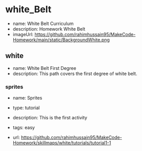 # white_Belt

* name: White Belt Curriculum
* description: Homework White Belt
* imageUrl: https://github.com/rahimhussain95/MakeCode-Homework/main/static/BackgroundWhite.png

## white

* name: White Belt First Degree 
* description: This path covers the first degree of white belt.

### sprites

* name: Sprites
* type: tutorial
* description: This is the first activity
* tags: easy

* url: https://github.com/rahimhussain95/MakeCode-Homework/skillmaps/white/tutorials/tutorial1-1



